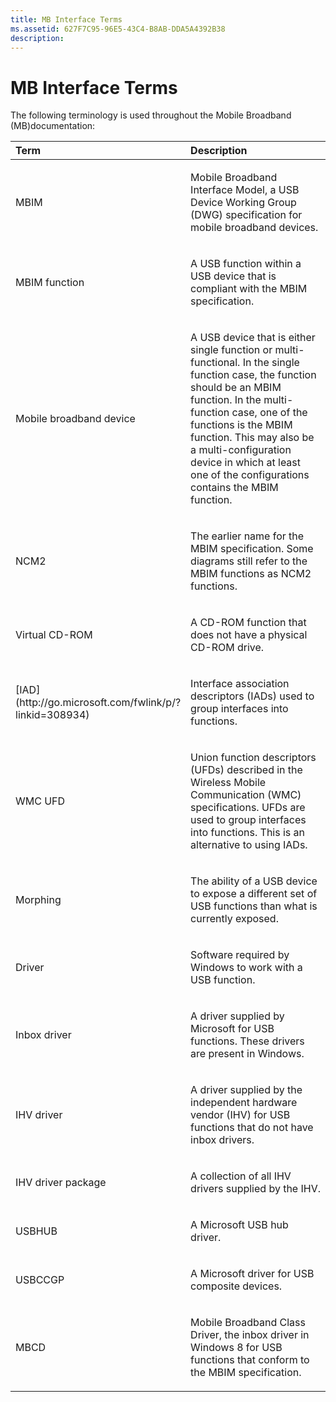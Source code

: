 ```yaml
---
title: MB Interface Terms
ms.assetid: 627F7C95-96E5-43C4-B8AB-DDA5A4392B38
description: 
---
```


# MB Interface Terms


The following terminology is used throughout the Mobile Broadband (MB)documentation:

<table>
<colgroup>
<col width="50%" />
<col width="50%" />
</colgroup>
<thead>
<tr class="header">
<th align="left">Term</th>
<th align="left">Description</th>
</tr>
</thead>
<tbody>
<tr class="odd">
<td align="left"><p>MBIM</p></td>
<td align="left"><p>Mobile Broadband Interface Model, a USB Device Working Group (DWG) specification for mobile broadband devices.</p></td>
</tr>
<tr class="even">
<td align="left"><p>MBIM function</p></td>
<td align="left"><p>A USB function within a USB device that is compliant with the MBIM specification.</p></td>
</tr>
<tr class="odd">
<td align="left"><p>Mobile broadband device</p></td>
<td align="left"><p>A USB device that is either single function or multi-functional. In the single function case, the function should be an MBIM function. In the multi-function case, one of the functions is the MBIM function. This may also be a multi-configuration device in which at least one of the configurations contains the MBIM function.</p></td>
</tr>
<tr class="even">
<td align="left"><p>NCM2</p></td>
<td align="left"><p>The earlier name for the MBIM specification. Some diagrams still refer to the MBIM functions as NCM2 functions.</p></td>
</tr>
<tr class="odd">
<td align="left"><p>Virtual CD-ROM</p></td>
<td align="left"><p>A CD-ROM function that does not have a physical CD-ROM drive.</p></td>
</tr>
<tr class="even">
<td align="left"><p>[IAD](http://go.microsoft.com/fwlink/p/?linkid=308934)</p></td>
<td align="left"><p>Interface association descriptors (IADs) used to group interfaces into functions.</p></td>
</tr>
<tr class="odd">
<td align="left"><p>WMC UFD</p></td>
<td align="left"><p>Union function descriptors (UFDs) described in the Wireless Mobile Communication (WMC) specifications. UFDs are used to group interfaces into functions. This is an alternative to using IADs.</p></td>
</tr>
<tr class="even">
<td align="left"><p>Morphing</p></td>
<td align="left"><p>The ability of a USB device to expose a different set of USB functions than what is currently exposed.</p></td>
</tr>
<tr class="odd">
<td align="left"><p>Driver</p></td>
<td align="left"><p>Software required by Windows to work with a USB function.</p></td>
</tr>
<tr class="even">
<td align="left"><p>Inbox driver</p></td>
<td align="left"><p>A driver supplied by Microsoft for USB functions. These drivers are present in Windows.</p></td>
</tr>
<tr class="odd">
<td align="left"><p>IHV driver</p></td>
<td align="left"><p>A driver supplied by the independent hardware vendor (IHV) for USB functions that do not have inbox drivers.</p></td>
</tr>
<tr class="even">
<td align="left"><p>IHV driver package</p></td>
<td align="left"><p>A collection of all IHV drivers supplied by the IHV.</p></td>
</tr>
<tr class="odd">
<td align="left"><p>USBHUB</p></td>
<td align="left"><p>A Microsoft USB hub driver.</p></td>
</tr>
<tr class="even">
<td align="left"><p>USBCCGP</p></td>
<td align="left"><p>A Microsoft driver for USB composite devices.</p></td>
</tr>
<tr class="odd">
<td align="left"><p>MBCD</p></td>
<td align="left"><p>Mobile Broadband Class Driver, the inbox driver in Windows 8 for USB functions that conform to the MBIM specification.</p></td>
</tr>
</tbody>
</table>

 

 

 





